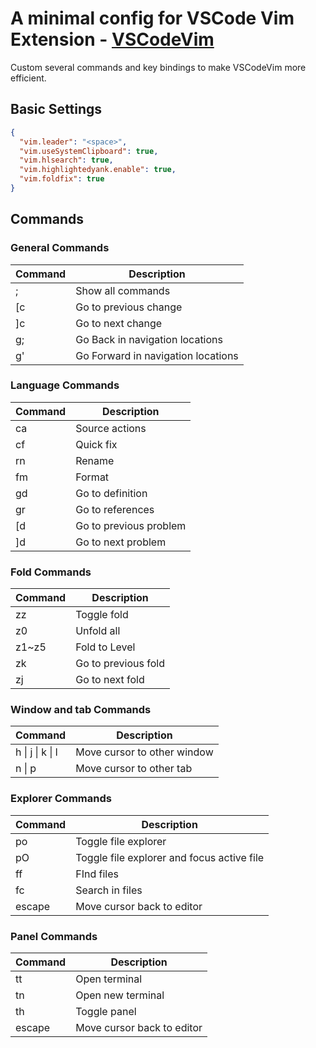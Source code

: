 # A minimal config for VSCode Vim Extension - [VSCodeVim](http://aka.ms/vscodevim)

Custom several commands and key bindings to make VSCodeVim more efficient.

## Basic Settings

```json
{
  "vim.leader": "<space>",
  "vim.useSystemClipboard": true,
  "vim.hlsearch": true,
  "vim.highlightedyank.enable": true,
  "vim.foldfix": true
}
```

## Commands

### General Commands

| Command | Description                        |
| ------- | ---------------------------------- |
| ;       | Show all commands                  |
| [c      | Go to previous change              |
| ]c      | Go to next change                  |
| g;      | Go Back in navigation locations    |
| g'      | Go Forward in navigation locations |

### Language Commands

| Command    | Description            |
| ---------- | ---------------------- |
| <leader>ca | Source actions         |
| <leader>cf | Quick fix              |
| <leader>rn | Rename                 |
| <leader>fm | Format                 |
| gd         | Go to definition       |
| gr         | Go to references       |
| [d         | Go to previous problem |
| ]d         | Go to next problem     |

### Fold Commands

| Command | Description         |
| ------- | ------------------- |
| zz      | Toggle fold         |
| z0      | Unfold all          |
| z1~z5   | Fold to Level       |
| zk      | Go to previous fold |
| zj      | Go to next fold     |

### Window and tab Commands

| Command                  | Description                 |
| ------------------------ | --------------------------- |
| <leader>h \| j \| k \| l | Move cursor to other window |
| <leader>n \| p           | Move cursor to other tab    |

### Explorer Commands

| Command    | Description                                |
| ---------- | ------------------------------------------ |
| <leader>po | Toggle file explorer                       |
| <leader>pO | Toggle file explorer and focus active file |
| <leader>ff | FInd files                                 |
| <leader>fc | Search in files                            |
| escape     | Move cursor back to editor                 |

### Panel Commands

| Command    | Description                |
| ---------- | -------------------------- |
| <leader>tt | Open terminal              |
| <leader>tn | Open new terminal          |
| <leader>th | Toggle panel               |
| escape     | Move cursor back to editor |


